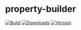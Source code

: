 # property-builder

[![Build][1]][2] [![Downloads][7]][8] [![Version][9]][8]

[7]: https://img.shields.io/npm/dm/property-builder.svg
[8]: https://www.npmjs.com/package/property-builder
[9]: https://img.shields.io/npm/v/property-builder.svg

[1]: https://travis-ci.org/catdad/property-builder.svg?branch=master
[2]: https://travis-ci.org/catdad/property-builder
